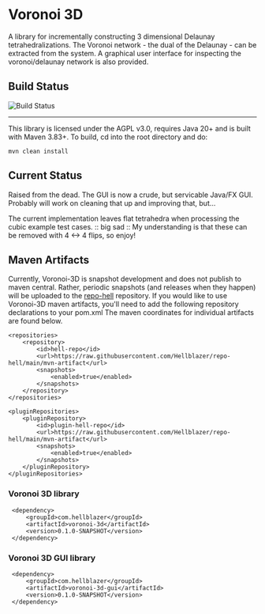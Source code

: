 # Voronoi 3D

A library for incrementally constructing 3 dimensional Delaunay tetrahedralizations.  The Voronoi network - the dual of the Delaunay - can be extracted from the system.  A graphical user interface for inspecting the voronoi/delaunay network is also provided.  

## Build Status
![Build Status](https://github.com/hellblazer/Voronoi-3D/actions/workflows/maven.yml/badge.svg)

___
This library is licensed under the AGPL v3.0, requires Java 20+ and is built with Maven 3.83+.  To build, cd into the root directory and do:

    mvn clean install

## Current Status
Raised from the dead.  The GUI is now a crude, but servicable Java/FX GUI.  Probably will work on cleaning that up and improving that, but...

The current implementation leaves flat tetrahedra when processing the cubic example test cases.  :: big sad :: My understanding is that these can be removed with 4 <-> 4 flips, so enjoy!

## Maven Artifacts
Currently, Voronoi-3D is snapshot development and does not publish to maven central.  Rather, periodic snapshots (and releases when they happen)
will be uploaded to the [repo-hell](https://raw.githubusercontent.com/Hellblazer/repo-hell/main/mvn-artifact) repository.  If you would like to 
use Voronoi-3D maven artifacts, you'll need to add the following repository declarations to your pom.xml  The maven coordinates for individual
artifacts are found below.
    
    <repositories>
        <repository>
            <id>hell-repo</id>
            <url>https://raw.githubusercontent.com/Hellblazer/repo-hell/main/mvn-artifact</url>
            <snapshots>
                <enabled>true</enabled>
            </snapshots>
        </repository>
    </repositories>

    <pluginRepositories>
        <pluginRepository>
            <id>plugin-hell-repo</id>
            <url>https://raw.githubusercontent.com/Hellblazer/repo-hell/main/mvn-artifact</url>
            <snapshots>
                <enabled>true</enabled>
            </snapshots>
        </pluginRepository>
    </pluginRepositories>
 
### Voronoi 3D library

     <dependency>
         <groupId>com.hellblazer</groupId>
         <artifactId>voronoi-3d</artifactId>
         <version>0.1.0-SNAPSHOT</version>
     </dependency>
 
### Voronoi 3D GUI library

     <dependency>
         <groupId>com.hellblazer</groupId>
         <artifactId>voronoi-3d-gui</artifactId>
         <version>0.1.0-SNAPSHOT</version>
     </dependency>
     
